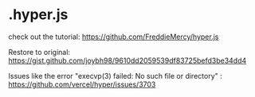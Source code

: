 # .hyper.js

check out the tutorial: https://github.com/FreddieMercy/hyper.js 

Restore to original: https://gist.github.com/joybh98/9610dd2059539df83725befd3be34dd4 

Issues like the error "execvp(3) failed: No such file or directory" : https://github.com/vercel/hyper/issues/3703 
